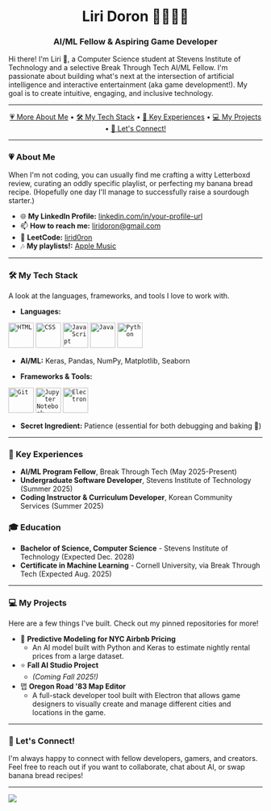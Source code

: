 <div align="center">

# Liri Doron 🧚‍♀️🍓💫
### AI/ML Fellow & Aspiring Game Developer
</div>

Hi there! I'm Liri 👋, a Computer Science student at Stevens Institute of Technology and a selective Break Through Tech AI/ML Fellow. I'm passionate about building what's next at the intersection of artificial intelligence and interactive entertainment (aka game development!). My goal is to create intuitive, engaging, and inclusive technology.

---

<div align="center">

[💗 More About Me](#-about-me) • 
[🛠️ My Tech Stack](#️-my-tech-stack) • 
[🚀 Key Experiences](#-key-experiences) • 
[💻 My Projects](#-my-projects) • 
[🪷 Let's Connect!](#-lets-connect)

</div>

---

### 💗 About Me

When I'm not coding, you can usually find me crafting a witty Letterboxd review, curating an oddly specific playlist, or perfecting my banana bread recipe. (Hopefully one day I'll manage to successfully raise a sourdough starter.)

- 🌐 **My LinkedIn Profile:** [linkedin.com/in/your-profile-url](https://www.linkedin.com/in/your-profile-url)
- 📫 **How to reach me:** [liridoron@gmail.com](mailto:liridoron@gmail.com)
- 👾 **LeetCode:** [lirid0ron](https://leetcode.com/u/lirid0ron/)
- 🎶 **My playlists!:** [Apple Music](https://music.apple.com/profile/lirid0ron)

-----

### 🛠️ My Tech Stack

A look at the languages, frameworks, and tools I love to work with.

* **Languages:**
<div align="Left">
	<code><img width="50" src="https://raw.githubusercontent.com/marwin1991/profile-technology-icons/refs/heads/main/icons/html.png" alt="HTML" title="HTML"/></code>
	<code><img width="50" src="https://raw.githubusercontent.com/marwin1991/profile-technology-icons/refs/heads/main/icons/css.png" alt="CSS" title="CSS"/></code>
	<code><img width="50" src="https://raw.githubusercontent.com/marwin1991/profile-technology-icons/refs/heads/main/icons/javascript.png" alt="JavaScript" title="JavaScript"/></code>
	<code><img width="50" src="https://raw.githubusercontent.com/marwin1991/profile-technology-icons/refs/heads/main/icons/java.png" alt="Java" title="Java"/></code>
	<code><img width="50" src="https://raw.githubusercontent.com/marwin1991/profile-technology-icons/refs/heads/main/icons/python.png" alt="Python" title="Python"/></code>
</div>

* **AI/ML:** Keras, Pandas, NumPy, Matplotlib, Seaborn
 
* **Frameworks & Tools:** 
<div align="Left">
	<code><img width="50" src="https://raw.githubusercontent.com/marwin1991/profile-technology-icons/refs/heads/main/icons/git.png" alt="Git" title="Git"/></code>
	<code><img width="50" src="https://raw.githubusercontent.com/marwin1991/profile-technology-icons/refs/heads/main/icons/jupyter_notebook.png" alt="Jupyter Notebook" title="Jupyter Notebook"/></code>
	<code><img width="50" src="https://raw.githubusercontent.com/marwin1991/profile-technology-icons/refs/heads/main/icons/electron.png" alt="Electron" title="Electron"/></code>
</div>

* **Secret Ingredient:** Patience (essential for both debugging and baking 🍞)

-----

### 🚀 Key Experiences

- **AI/ML Program Fellow**, Break Through Tech (May 2025-Present)
- **Undergraduate Software Developer**, Stevens Institute of Technology (Summer 2025) 
- **Coding Instructor & Curriculum Developer**, Korean Community Services (Summer 2025) 

### 🎓 Education

- **Bachelor of Science, Computer Science** - Stevens Institute of Technology (Expected Dec. 2028)
- **Certificate in Machine Learning** - Cornell University, via Break Through Tech (Expected Aug. 2025)

-----

### 💻 My Projects

Here are a few things I've built. Check out my pinned repositories for more!

- 🤖 **Predictive Modeling for NYC Airbnb Pricing**
  - An AI model built with Python and Keras to estimate nightly rental prices from a large dataset.
- ⭐ **Fall AI Studio Project**
  - *(Coming Fall 2025!)*
- 맵 **Oregon Road '83 Map Editor**
  - A full-stack developer tool built with Electron that allows game designers to visually create and manage different cities and locations in the game.

-----

### 🪷 Let's Connect!

I'm always happy to connect with fellow developers, gamers, and creators. Feel free to reach out if you want to collaborate, chat about AI, or swap banana bread recipes!

-----

[![](https://visitcount.itsvg.in/api?id=lirid0ron&icon=7&color=2)](https://visitcount.itsvg.in)
